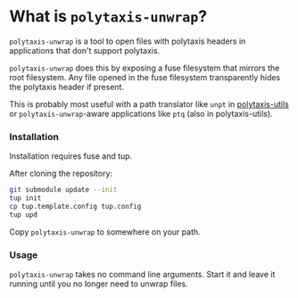 # What is `polytaxis-unwrap`?

`polytaxis-unwrap` is a tool to open files with polytaxis headers in applications that don't support polytaxis.

`polytaxis-unwrap` does this by exposing a fuse filesystem that mirrors the root filesystem.  Any file opened in the fuse filesystem transparently hides the polytaxis header if present.

This is probably most useful with a path translator like `unpt` in [polytaxis-utils](https://github.com/Rendaw/polytaxis-utils) or `polytaxis-unwrap`-aware applications like `ptq` (also in polytaxis-utils).

### Installation

Installation requires fuse and tup.

After cloning the repository:
```bash
git submodule update --init
tup init
cp tup.template.config tup.config
tup upd
```

Copy `polytaxis-unwrap` to somewhere on your path.

### Usage

`polytaxis-unwrap` takes no command line arguments.  Start it and leave it running until you no longer need to unwrap files.

